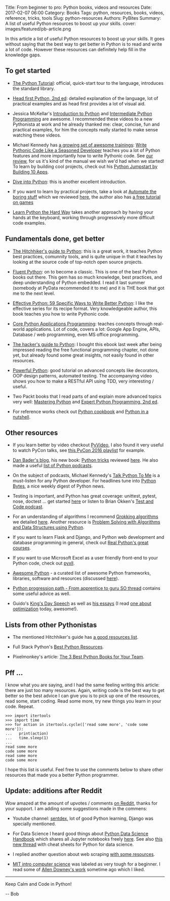 Title: From beginner to pro: Python books, videos and resources
Date: 2017-02-07 06:00
Category: Books
Tags: python, resources, books, videos, reference, tricks, tools
Slug: python-resources
Authors: PyBites
Summary: A list of useful Python resources to boost up your skills.
cover: images/featured/pb-article.png

In this article a list of useful Python resources to boost up your skills. It goes without saying that the best way to get better in Python is to read and write a lot of code. However these resources can definitely help fill in the knowledge gaps.

## To get started

* [The Python Tutorial](https://docs.python.org/3/tutorial/): official, quick-start tour to the language, introduces the standard library.

* [Head first Python, 2nd ed](http://amzn.to/2lVnTJP): detailed explanation of the language, lot of practical examples and as head first provides a lot of visual aid.

* Jessica McKellar's [Introduction to Python](http://shop.oreilly.com/product/110000448.do) and [Intermediate Python Programming](http://shop.oreilly.com/product/0636920049852.do) are awesome. I recommended these videos to a new Pythonista at work and he already thanked me: clear, concise, fun and practical examples, for him the concepts really started to make sense watching these videos.

* Michael Kennedy has [a growing set of awesome trainings](https://training.talkpython.fm/): [Write Pythonic Code Like a Seasoned Developer](https://training.talkpython.fm/courses/explore_pythonic_code/write-pythonic-code-like-a-seasoned-developer) teaches you a lot of Python features and more importantly how to write Pythonic code. See [our review](http://pybit.es/pythonic-code-course-rewiew.html), for us it's kind of the manual we wish we'd had when we started! To learn by building cool projects, check out his [Python Jumpstart by Building 10 Apps](https://training.talkpython.fm/courses/explore_python_jumpstart/python-language-jumpstart-building-10-apps). 

* [Dive into Python](http://www.diveintopython3.net/): this is another excellent introduction.

* If you want to learn by practical projects, take a look at [Automate the boring stuff](http://amzn.to/2lxrPiK) which we reviewed [here](http://pybit.es/automate_the_boring_stuff_review.html), the author also has [a free tutorial on games](https://inventwithpython.com/)

* [Learn Python the Hard Way](http://amzn.to/2lV8rgL) takes another approach by having your hands at the keyboard, working through progressively more difficult code examples.

## Fundamentals done, get better

* [The Hitchhiker's guide to Python](http://docs.python-guide.org/en/latest/): this is a great work, it teaches Python best practices, comunnity tools, and is quite unique in that it teaches by looking at the source code of top-notch open source projects.

* [Fluent Python](http://amzn.to/2lxsmBg): on to become a classic. This is one of the best Python books out there. This gem has so much knowledge, best practices, and deep understanding of Python embedded. I read it last summer (somebody at PyData recommended it to me) and it is THE book that got me to the next level.

* [Effective Python: 59 Specific Ways to Write Better Python](http://amzn.to/2lxsIba): I like the effective series for its recipe format. Very knowledgeable author, this book teaches you how to write Pythonic code.

* [Core Python Applications Programming](http://amzn.to/2lxxiq1): teaches concepts through real-world applications. Lot of code, covers a lot: Google App Engine, APIs, Database / web programming, even MS office programming.

* [The hacker's guide to Python](https://thehackerguidetopython.com/): I bought this ebook last week after being impressed reading the free functional programming chapter, not done yet, but already found some great insights, not easily found in other resources.

* [Powerful Python](https://powerfulpython.com/): good tutorial on advanced concepts like decorators, OOP design patterns, automated testing. The accompanying video shows you how to make a RESTful API using TDD, very interesting / useful.

* Two Packt books that I read parts of and explain more advanced topics very well: [Mastering Python](http://amzn.to/2lVphMx) and [Expert Python Programming, 2nd ed](http://amzn.to/2lxLQ91). 

* For reference works check out [Python cookbook](http://amzn.to/2lxIB18) and [Python in a nutshell](http://amzn.to/2mcgKHs).

## Other resources

* If you learn better by video checkout [PyVideo](http://pyvideo.org/), I also found it very useful to watch PyCon talks, see [this PyCon 2016 playlist](https://www.youtube.com/channel/UCwTD5zJbsQGJN75MwbykYNw) for example. 

* [Dan Bader's blog](https://dbader.org/), his new book: [Python tricks](https://dbader.org/products/python-tricks-book/) reviewed [here](http://pybit.es/pytricks-review.html). He also made a useful [list of Python podcasts](https://dbader.org/blog/ultimate-list-of-python-podcasts).

* On the subject of podcasts, Michael Kennedy's [Talk Python To Me](https://talkpython.fm) is a must-listen for any Python developer. For headlines tune into [Python Bytes](https://pythonbytes.fm/), a nice weekly digest of Python news.

* Testing is important, and Python has great coverage: unittest, pytest, nose, doctest ... get started [here](http://pythontesting.net/start-here/) or listen to Brian Okken's [Test and Code podcast](http://testandcode.com).

* For an understanding of algorithms I recommend [Grokking algorithms](http://amzn.to/2lxGLNP) we detailed [here](http://pybit.es/grokking_algorithms.html). Another resource is [Problem Solving with Algorithms and Data Structures using Python](http://interactivepython.org/runestone/static/pythonds/index.html).

* If you want to learn Flask and Django, and Python web development and database programming in general, check out [Real Python's great courses](https://realpython.com). 

* If you want to use Microsoft Excel as a user friendly front-end to your Python code, check out [pyxll](http://www.pyxll.com/blog/).

* [Awesome Python](https://awesome-python.com/) - a curated list of awesome Python frameworks, libraries, software and resources (discussed [here](http://pybit.es/awesome_python_resources.html)).

* [Python progression path - From apprentice to guru SO thread](http://stackoverflow.com/questions/2573135/python-progression-path-from-apprentice-to-guru) contains some useful advice as well.

* Guido's [King's Day Speech](http://neopythonic.blogspot.com.es/2016/04/kings-day-speech.html) as well as [his essays](https://www.python.org/doc/essays/) (I read [one about optimization](https://www.python.org/doc/essays/list2str/) today, awesome!).

## Lists from other Pythonistas

* The mentioned Hitchhiker's guide has [a good resources list](http://docs.python-guide.org/en/latest/intro/learning/).

* Full Stack Python's [Best Python Resources](https://www.fullstackpython.com/best-python-resources.html).

* Pixelmonkey's article: [The 3 Best Python Books for Your Team](http://www.pixelmonkey.org/2015/06/06/pybooks).

## Pff ...

I know what you are saying, and I had the same feeling writing this article: there are just too many resources. Again, writing code is the best way to get better so the best advice I can give you is to pick up one of the resources, read some, start coding. Read some more, try new things you learn in your code. Repeat.

	>>> import itertools
	>>> import time
	>>> for action in itertools.cycle(['read some more', 'code some more']):
	...   print(action)
	...   time.sleep(1)
	...
	read some more
	code some more
	read some more
	code some more

I hope this list is useful. Feel free to use the comments below to share other resources that made you a better Python programmer.

## Update: additions after Reddit

Wow amazed at the amount of upvotes / comments [on Reddit](https://redd.it/5sjt3l), thanks for your support. I am adding some suggestions made in the commens: 

* Youtube channel: [sentdex](https://www.youtube.com/user/sentdex), lot of good Python learning, Django was specially mentioned.

* For Data Science I heard good things about [Python Data Science Handbook](http://amzn.to/2lVnp6j) which shares all Jupyter notebooks freely [here](https://github.com/jakevdp/PythonDataScienceHandbook). See also [this new thread](https://redd.it/5som5b) with cheat sheets for Python for data science.

* I replied another question about web scraping [with some resources](https://www.reddit.com/r/learnpython/comments/5sjt3l/from_beginner_to_pro_python_books_videos_and/ddh6ski/).

* [MIT intro computer science](https://www.edx.org/course/introduction-computer-science-mitx-6-00-1x-9) was labeled as very tough for a beginner. I read some of [Allen Downey's work](http://greenteapress.com/wp/) sometime ago which I liked.

---

Keep Calm and Code in Python!

-- Bob
